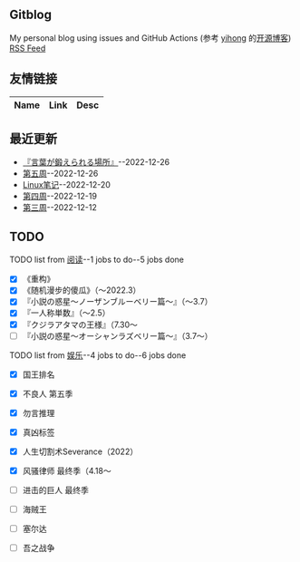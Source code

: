 ## Gitblog
My personal blog using issues and GitHub Actions (参考 [yihong](https://github.com/yihong0618) 的[开源博客](https://github.com/yihong0618/gitblog/issues/177))
[RSS Feed](https://raw.githubusercontent.com/wjianbo/blog-data/main/feed.xml)
## 友情链接
| Name | Link | Desc | 
 | ---- | ---- | ---- |
## 最近更新
- [『言葉が鍛えられる場所』](https://github.com/wjianbo/blog-data/issues/43)--2022-12-26
- [第五周](https://github.com/wjianbo/blog-data/issues/42)--2022-12-26
- [Linux笔记](https://github.com/wjianbo/blog-data/issues/41)--2022-12-20
- [第四周](https://github.com/wjianbo/blog-data/issues/40)--2022-12-19
- [第三周](https://github.com/wjianbo/blog-data/issues/39)--2022-12-12
## TODO
TODO list from [阅读](https://github.com/wjianbo/blog-data/issues/5)--1 jobs to do--5 jobs done
- [x] 《重构》
- [x] 《随机漫步的傻瓜》（～2022.3）
- [x] 『小説の惑星〜ノーザンブルーベリー篇～』（～3.7）
- [x] 『一人称単数』（～2.5）
- [x] 『クジラアタマの王様』（7.30〜
- [ ] 『小説の惑星〜オーシャンラズベリー篇～』（3.7〜）

TODO list from [娱乐](https://github.com/wjianbo/blog-data/issues/2)--4 jobs to do--6 jobs done
- [x] 国王排名
- [x] 不良人 第五季
- [x] 勿言推理
- [x] 真凶标签
- [x] 人生切割术Severance（2022）
- [x] 风骚律师 最终季（4.18～
- [ ] 进击的巨人 最终季
- [ ] 海贼王
- [ ] 塞尔达
- [ ] 吾之战争

